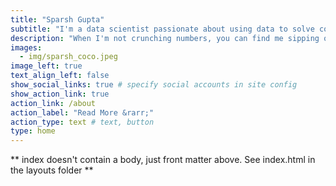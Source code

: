 ```yaml
---
title: "Sparsh Gupta"
subtitle: "I'm a data scientist passionate about using data to solve complex challenges across disciplines."
description: "When I'm not crunching numbers, you can find me sipping on an iced aeropress, debating philosophical concepts, or getting lost in a good book while Coco, my golden retriever, snoozes at my feet. I'm a sucker for classic literature, biographies, and philosophical musings, and I love unwinding with a Hindi comedy or a thought-provoking documentary"
images:
  - img/sparsh_coco.jpeg
image_left: true
text_align_left: false
show_social_links: true # specify social accounts in site config
show_action_link: true
action_link: /about
action_label: "Read More &rarr;"
action_type: text # text, button
type: home
---
```


** index doesn't contain a body, just front matter above.
See index.html in the layouts folder **
